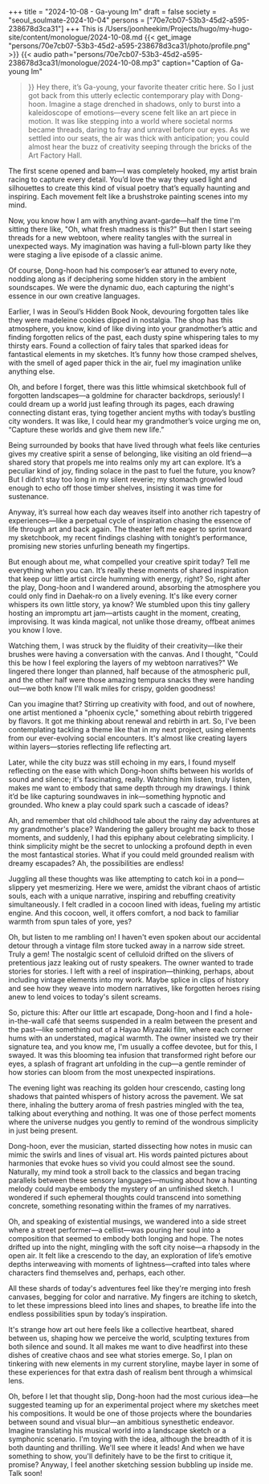 +++
title = "2024-10-08 - Ga-young Im"
draft = false
society = "seoul_soulmate-2024-10-04"
persons = ["70e7cb07-53b3-45d2-a595-238678d3ca31"]
+++
This is /Users/joonheekim/Projects/hugo/my-hugo-site/content/monologue/2024-10-08.md
{{< get_image "persons/70e7cb07-53b3-45d2-a595-238678d3ca31/photo/profile.png" >}}
{{< audio
    path="persons/70e7cb07-53b3-45d2-a595-238678d3ca31/monologue/2024-10-08.mp3" 
    caption="Caption of Ga-young Im"
>}}
Hey there, it’s Ga-young, your favorite theater critic here.
So I just got back from this utterly eclectic contemporary play with Dong-hoon. Imagine a stage drenched in shadows, only to burst into a kaleidoscope of emotions—every scene felt like an art piece in motion. It was like stepping into a world where societal norms became threads, daring to fray and unravel before our eyes. As we settled into our seats, the air was thick with anticipation; you could almost hear the buzz of creativity seeping through the bricks of the Art Factory Hall.

The first scene opened and bam—I was completely hooked, my artist brain racing to capture every detail. You’d love the way they used light and silhouettes to create this kind of visual poetry that’s equally haunting and inspiring. Each movement felt like a brushstroke painting scenes into my mind.

Now, you know how I am with anything avant-garde—half the time I'm sitting there like, "Oh, what fresh madness is this?" But then I start seeing threads for a new webtoon, where reality tangles with the surreal in unexpected ways. My imagination was having a full-blown party like they were staging a live episode of a classic anime.

Of course, Dong-hoon had his composer’s ear attuned to every note, nodding along as if deciphering some hidden story in the ambient soundscapes. We were the dynamic duo, each capturing the night's essence in our own creative languages.

Earlier, I was in Seoul’s Hidden Book Nook, devouring forgotten tales like they were madeleine cookies dipped in nostalgia. The shop has this atmosphere, you know, kind of like diving into your grandmother’s attic and finding forgotten relics of the past, each dusty spine whispering tales to my thirsty ears. Found a collection of fairy tales that sparked ideas for fantastical elements in my sketches. It’s funny how those cramped shelves, with the smell of aged paper thick in the air, fuel my imagination unlike anything else.

Oh, and before I forget, there was this little whimsical sketchbook full of forgotten landscapes—a goldmine for character backdrops, seriously! I could dream up a world just leafing through its pages, each drawing connecting distant eras, tying together ancient myths with today’s bustling city wonders. It was like, I could hear my grandmother’s voice urging me on, “Capture these worlds and give them new life.”

Being surrounded by books that have lived through what feels like centuries gives my creative spirit a sense of belonging, like visiting an old friend—a shared story that propels me into realms only my art can explore. It’s a peculiar kind of joy, finding solace in the past to fuel the future, you know? But I didn’t stay too long in my silent reverie; my stomach growled loud enough to echo off those timber shelves, insisting it was time for sustenance.

Anyway, it’s surreal how each day weaves itself into another rich tapestry of experiences—like a perpetual cycle of inspiration chasing the essence of life through art and back again. The theater left me eager to sprint toward my sketchbook, my recent findings clashing with tonight’s performance, promising new stories unfurling beneath my fingertips.

But enough about me, what compelled your creative spirit today? Tell me everything when you can. It’s really these moments of shared inspiration that keep our little artist circle humming with energy, right?
So, right after the play, Dong-hoon and I wandered around, absorbing the atmosphere you could only find in Daehak-ro on a lively evening. It's like every corner whispers its own little story, ya know? We stumbled upon this tiny gallery hosting an impromptu art jam—artists caught in the moment, creating, improvising. It was kinda magical, not unlike those dreamy, offbeat animes you know I love.

Watching them, I was struck by the fluidity of their creativity—like their brushes were having a conversation with the canvas. And I thought, "Could this be how I feel exploring the layers of my webtoon narratives?" We lingered there longer than planned, half because of the atmospheric pull, and the other half were those amazing tempura snacks they were handing out—we both know I'll walk miles for crispy, golden goodness!

Can you imagine that? Stirring up creativity with food, and out of nowhere, one artist mentioned a "phoenix cycle," something about rebirth triggered by flavors. It got me thinking about renewal and rebirth in art. So, I've been contemplating tackling a theme like that in my next project, using elements from our ever-evolving social encounters. It's almost like creating layers within layers—stories reflecting life reflecting art.

Later, while the city buzz was still echoing in my ears, I found myself reflecting on the ease with which Dong-hoon shifts between his worlds of sound and silence; it's fascinating, really. Watching him listen, truly listen, makes me want to embody that same depth through my drawings. I think it’d be like capturing soundwaves in ink—something hypnotic and grounded. Who knew a play could spark such a cascade of ideas?

Ah, and remember that old childhood tale about the rainy day adventures at my grandmother's place? Wandering the gallery brought me back to those moments, and suddenly, I had this epiphany about celebrating simplicity. I think simplicity might be the secret to unlocking a profound depth in even the most fantastical stories. What if you could meld grounded realism with dreamy escapades? Ah, the possibilities are endless!

Juggling all these thoughts was like attempting to catch koi in a pond—slippery yet mesmerizing. Here we were, amidst the vibrant chaos of artistic souls, each with a unique narrative, inspiring and rebuffing creativity simultaneously. I felt cradled in a cocoon lined with ideas, fueling my artistic engine. And this cocoon, well, it offers comfort, a nod back to familiar warmth from spun tales of yore, yes?

Oh, but listen to me rambling on! I haven't even spoken about our accidental detour through a vintage film store tucked away in a narrow side street. Truly a gem! The nostalgic scent of celluloid drifted on the slivers of pretentious jazz leaking out of rusty speakers. The owner wanted to trade stories for stories. I left with a reel of inspiration—thinking, perhaps, about including vintage elements into my work. Maybe splice in clips of history and see how they weave into modern narratives, like forgotten heroes rising anew to lend voices to today's silent screams.

So, picture this: After our little art escapade, Dong-hoon and I find a hole-in-the-wall café that seems suspended in a realm between the present and the past—like something out of a Hayao Miyazaki film, where each corner hums with an understated, magical warmth. The owner insisted we try their signature tea, and you know me, I'm usually a coffee devotee, but for this, I swayed. It was this blooming tea infusion that transformed right before our eyes, a splash of fragrant art unfolding in the cup—a gentle reminder of how stories can bloom from the most unexpected inspirations.

The evening light was reaching its golden hour crescendo, casting long shadows that painted whispers of history across the pavement. We sat there, inhaling the buttery aroma of fresh pastries mingled with the tea, talking about everything and nothing. It was one of those perfect moments where the universe nudges you gently to remind of the wondrous simplicity in just being present. 

Dong-hoon, ever the musician, started dissecting how notes in music can mimic the swirls and lines of visual art. His words painted pictures about harmonies that evoke hues so vivid you could almost see the sound. Naturally, my mind took a stroll back to the classics and began tracing parallels between these sensory languages—musing about how a haunting melody could maybe embody the mystery of an unfinished sketch. I wondered if such ephemeral thoughts could transcend into something concrete, something resonating within the frames of my narratives.

Oh, and speaking of existential musings, we wandered into a side street where a street performer—a cellist—was pouring her soul into a composition that seemed to embody both longing and hope. The notes drifted up into the night, mingling with the soft city noise—a rhapsody in the open air. It felt like a crescendo to the day, an exploration of life’s emotive depths interweaving with moments of lightness—crafted into tales where characters find themselves and, perhaps, each other.

All these shards of today's adventures feel like they're merging into fresh canvases, begging for color and narrative. My fingers are itching to sketch, to let these impressions bleed into lines and shapes, to breathe life into the endless possibilities spun by today’s inspiration. 

It's strange how art out here feels like a collective heartbeat, shared between us, shaping how we perceive the world, sculpting textures from both silence and sound. It all makes me want to dive headfirst into these dishes of creative chaos and see what stories emerge. So, I plan on tinkering with new elements in my current storyline, maybe layer in some of these experiences for that extra dash of realism bent through a whimsical lens.

Oh, before I let that thought slip, Dong-hoon had the most curious idea—he suggested teaming up for an experimental project where my sketches meet his compositions. It would be one of those projects where the boundaries between sound and visual blur—an ambitious synesthetic endeavor. Imagine translating his musical world into a landscape sketch or a symphonic scenario. I'm toying with the idea, although the breadth of it is both daunting and thrilling. We'll see where it leads! And when we have something to show, you'll definitely have to be the first to critique it, promise?
Anyway, I feel another sketching session bubbling up inside me. Talk soon!
